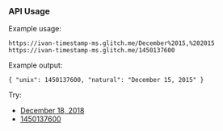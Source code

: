 ### API Usage

Example usage:
```
https://ivan-timestamp-ms.glitch.me/December%2015,%202015
https://ivan-timestamp-ms.glitch.me/1450137600
```
Example output:
```
{ "unix": 1450137600, "natural": "December 15, 2015" }
```

Try:

* [December 18, 2018](https://ivan-timestamp-ms.glitch.me/December%2018,%202018)
* [1450137600](https://ivan-timestamp-ms.glitch.me/1450137600)